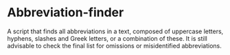 # Abbreviation-finder
A script that finds all abbreviations in a text, composed of uppercase letters, hyphens, slashes and Greek letters, or a combination of these. It is still advisable to check the final list for omissions or misidentified abbreviations.
